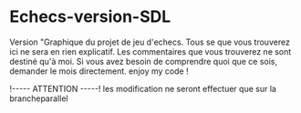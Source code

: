 # Echecs-version-SDL
Version "Graphique du projet de jeu d'echecs.
Tous se que vous trouverez ici ne sera en rien explicatif.
Les commentaires que vous trouverez ne sont destiné qu'à moi.
Si vous avez besoin de comprendre quoi que ce sois, demander le mois directement.
enjoy my code !

!----- ATTENTION -----!
les modification ne seront effectuer que sur la brancheparallel
